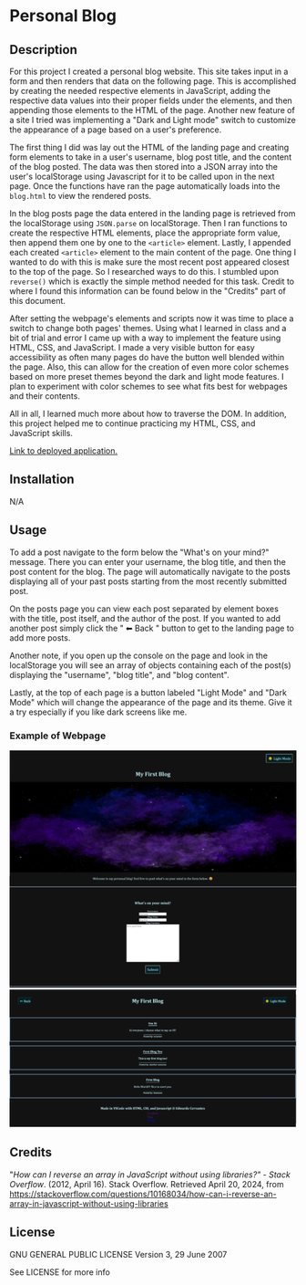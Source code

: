 # Personal Blog

## Description

For this project I created a personal blog website. This site takes input in a form and then renders that data on the following page. This is accomplished by creating the needed respective elements in JavaScript, adding the respective data values into their proper fields under the elements, and then appending those elements to the HTML of the page. Another new feature of a site I tried was implementing a "Dark and Light mode" switch to customize the appearance of a page based on a user's preference.

The first thing I did was lay out the HTML of the landing page and creating form elements to take in a user's username, blog post title, and the content of the blog posted. The data was then stored into a JSON array into the user's localStorage using Javascript for it to be called upon in the next page. Once the functions have ran the page automatically loads into the `blog.html` to view the rendered posts.

In the blog posts page the data entered in the landing page is retrieved from the localStorage using `JSON.parse` on localStorage. Then I ran functions to create the respective HTML elements, place the appropriate form value, then append them one by one to the `<article>` element. Lastly, I appended each created `<article>` element to the main content of the page. One thing I wanted to do with this is make sure the most recent post appeared closest to the top of the page. So I researched ways to do this. I stumbled upon `reverse()` which is exactly the simple method needed for this task. Credit to where I found this information can be found below in the "Credits" part of this document.

After setting the webpage's elements and scripts now it was time to place a switch to change both pages' themes. Using what I learned in class and a bit of trial and error I came up with a way to implement the feature using HTML, CSS, and JavaScript. I made a very visible button for easy accessibility as often many pages do have the button well blended within the page. Also, this can allow for the creation of even more color schemes based on more preset themes beyond the dark and light mode features. I plan to experiment with color schemes to see what fits best for webpages and their contents.


All in all, I learned much more about how to traverse the DOM. In addition, this project helped me to continue practicing my HTML, CSS, and JavaScript skills.


[Link to deployed application.](https://excervantes.github.io/personal-blog/)

## Installation

N/A

## Usage

To add a post navigate to the form below the "What's on your mind?" message. There you can enter your username, the blog title, and then the post content for the blog. The page will automatically navigate to the posts displaying all of your past posts starting from the most recently submitted post.

On the posts page you can view each post separated by element boxes with the title, post itself, and the author of the post. If you wanted to add another post simply click the " ⬅ Back " button to get to the landing page to add more posts.

Another note, if you open up the console on the page and look in the localStorage you will see an array of objects containing each of the post(s) displaying the "username", "blog title", and "blog content". 

Lastly, at the top of each page is a button labeled "Light Mode" and "Dark Mode" which will change the appearance of the page and its theme. Give it a try especially if you like dark screens like me.

### Example of Webpage

![Website Screenshot Page 1](assets/images/personalblogscreenshot1.jpg)
![Website Screenshot Page 2](assets/images/personalblogscreenshot2.jpg)

## Credits

"_How can I reverse an array in JavaScript without using libraries?" - Stack Overflow_. (2012, April 16). Stack Overflow. Retrieved April 20, 2024, from https://stackoverflow.com/questions/10168034/how-can-i-reverse-an-array-in-javascript-without-using-libraries

## License

GNU GENERAL PUBLIC LICENSE
Version 3, 29 June 2007

See LICENSE for more info
